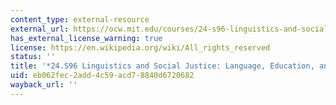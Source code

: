 ```yaml
---
content_type: external-resource
external_url: https://ocw.mit.edu/courses/24-s96-linguistics-and-social-justice-language-education-and-human-rights-fall-2021/
has_external_license_warning: true
license: https://en.wikipedia.org/wiki/All_rights_reserved
status: ''
title: '*24.S96 Linguistics and Social Justice: Language, Education, and Human Rights*'
uid: eb062fec-2add-4c59-acd7-8840d6720682
wayback_url: ''
---
```

